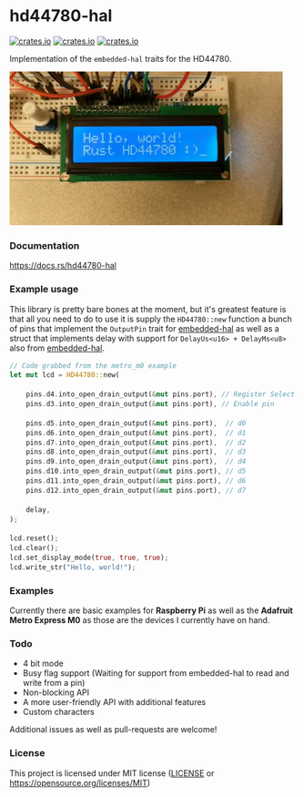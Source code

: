 # hd44780-hal

[![crates.io](https://img.shields.io/crates/v/hd44780-hal.svg)](https://crates.io/crates/hd44780-hal)
[![crates.io](https://img.shields.io/crates/d/hd44780-hal.svg)](https://crates.io/crates/hd44780-hal)
[![crates.io](https://img.shields.io/crates/l/hd44780-hal.svg)](https://crates.io/crates/hd44780-hal)

Implementation of the `embedded-hal` traits for the HD44780.

![](/header.gif)


### Documentation

https://docs.rs/hd44780-hal

### Example usage

This library is pretty bare bones at the moment, but it's greatest feature is that all you need to do to use it is supply the `HD44780::new` function a bunch of pins that implement the `OutputPin` trait for [embedded-hal](https://github.com/rust-embedded/embedded-hal) as well as a struct that implements delay with support for `DelayUs<u16> + DelayMs<u8>` also from [embedded-hal](https://github.com/rust-embedded/embedded-hal).

```rust
// Code grabbed from the metro_m0 example
let mut lcd = HD44780::new(
    
    pins.d4.into_open_drain_output(&mut pins.port), // Register Select pin
    pins.d3.into_open_drain_output(&mut pins.port), // Enable pin

    pins.d5.into_open_drain_output(&mut pins.port),  // d0
    pins.d6.into_open_drain_output(&mut pins.port),  // d1
    pins.d7.into_open_drain_output(&mut pins.port),  // d2
    pins.d8.into_open_drain_output(&mut pins.port),  // d3
    pins.d9.into_open_drain_output(&mut pins.port),  // d4
    pins.d10.into_open_drain_output(&mut pins.port), // d5
    pins.d11.into_open_drain_output(&mut pins.port), // d6
    pins.d12.into_open_drain_output(&mut pins.port), // d7

    delay,
);

lcd.reset();
lcd.clear();
lcd.set_display_mode(true, true, true);
lcd.write_str("Hello, world!");
```

### Examples

Currently there are basic examples for **Raspberry Pi** as well as the **Adafruit Metro Express M0** as those are the devices I currently have on hand. 

### Todo

- 4 bit mode
- Busy flag support (Waiting for support from embedded-hal to read and write from a pin)
- Non-blocking API
- A more user-friendly API with additional features
- Custom characters

Additional issues as well as pull-requests are welcome!

### License

This project is licensed under MIT license ([LICENSE](https://github.com/kunerd/clerk/blob/master/docs/CONTRIBUTING.md) or <https://opensource.org/licenses/MIT>)
